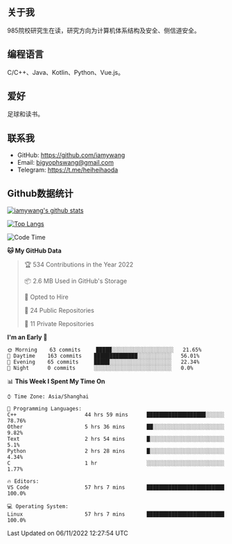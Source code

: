 ## 关于我

985院校研究生在读，研究方向为计算机体系结构及安全、侧信道安全。

## 编程语言

C/C++、Java、Kotlin、Python、Vue.js。

## 爱好

足球和读书。

## 联系我

- GitHub: https://github.com/iamywang
- Email: bigyophswang@gmail.com
- Telegram: https://t.me/heiheihaoda

## Github数据统计

[![iamywang's github stats](https://github-readme-stats.vercel.app/api?username=iamywang&count_private=true&show_icons=true)]()

[![Top Langs](https://github-readme-stats.vercel.app/api/top-langs/?username=iamywang&layout=compact)]()

<!--START_SECTION:waka-->
![Code Time](http://img.shields.io/badge/Code%20Time-520%20hrs%2018%20mins-blue)

**🐱 My GitHub Data** 

> 🏆 534 Contributions in the Year 2022
 > 
> 📦 2.6 MB Used in GitHub's Storage 
 > 
> 💼 Opted to Hire
 > 
> 📜 24 Public Repositories 
 > 
> 🔑 11 Private Repositories  
 > 
**I'm an Early 🐤** 

```text
🌞 Morning    63 commits     █████░░░░░░░░░░░░░░░░░░░░   21.65% 
🌆 Daytime    163 commits    ██████████████░░░░░░░░░░░   56.01% 
🌃 Evening    65 commits     █████░░░░░░░░░░░░░░░░░░░░   22.34% 
🌙 Night      0 commits      ░░░░░░░░░░░░░░░░░░░░░░░░░   0.0%

```


📊 **This Week I Spent My Time On** 

```text
⌚︎ Time Zone: Asia/Shanghai

💬 Programming Languages: 
C++                      44 hrs 59 mins      ███████████████████░░░░░░   78.76% 
Other                    5 hrs 36 mins       ██░░░░░░░░░░░░░░░░░░░░░░░   9.82% 
Text                     2 hrs 54 mins       █░░░░░░░░░░░░░░░░░░░░░░░░   5.1% 
Python                   2 hrs 28 mins       █░░░░░░░░░░░░░░░░░░░░░░░░   4.34% 
C                        1 hr                ░░░░░░░░░░░░░░░░░░░░░░░░░   1.77%

🔥 Editors: 
VS Code                  57 hrs 7 mins       █████████████████████████   100.0%

💻 Operating System: 
Linux                    57 hrs 7 mins       █████████████████████████   100.0%

```


 Last Updated on 06/11/2022 12:27:54 UTC
<!--END_SECTION:waka-->
